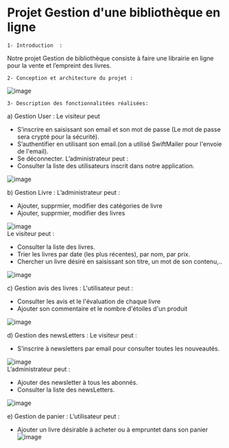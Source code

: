 # Projet Gestion d'une bibliothèque en ligne

    1- Introduction  :
Notre projet Gestion de bibliothèque consiste à faire une librairie en ligne pour la vente et  l’empreint des livres.


    2- Conception et architecture du projet :

![image](https://user-images.githubusercontent.com/80357350/151247119-f97b0fb0-3205-4b6b-abdd-88e9e1159ed4.png)
<br>

    3- Description des fonctionnalitées réalisées:
a) Gestion User :
Le visiteur peut 
-  S’inscrire en saisissant son email et son mot de passe (Le mot de passe sera crypté pour la sécurité).
-  S’authentifier en utilisant son email.(on a utilisé SwiftMailer pour l'envoie de l'email).
-  Se déconnecter.
L’administrateur peut : 
- Consulter la liste des utilisateurs inscrit dans notre application.

![image](https://user-images.githubusercontent.com/80357350/151249761-c9cda2bc-00e0-42af-b33a-0aa135523474.png)
<br>

b) Gestion Livre :
L’administrateur peut : 
- Ajouter, supprmier, modifier des catégories de livre
- Ajouter, supprmier, modifier des livres

![image](https://user-images.githubusercontent.com/80357350/151254135-2a90da84-c008-49b9-9b38-7bb214ebf16b.png)
<br>
Le visiteur peut : 
- Consulter la liste des livres.
- Trier les livres par date (les plus récentes), par nom, par prix.
- Chercher un livre désiré en saisissant son titre, un mot de son contenu,..

![image](https://user-images.githubusercontent.com/80357350/151249288-54e910a2-08d4-4124-b08e-4149ddfc8d26.png)
<br>

c) Gestion avis des livres :
L'utilisateur peut : 
- Consulter les avis et le l'évaluation de chaque livre
- Ajouter son commentaire et le nombre d'étoiles d'un produit

![image](https://user-images.githubusercontent.com/80357350/151250472-45c93869-6e25-4923-b60a-ee79afd20e3a.png)
<br>

d) Gestion des newsLetters :
Le visiteur peut :
- S’inscrire à newsletters par email pour consulter toutes les nouveautés.

![image](https://user-images.githubusercontent.com/80357350/151252515-176b067a-1da2-42ee-bbb1-a805e66f108f.png)
<br>
L’administrateur peut : 
- Ajouter des newsletter à tous les abonnés.
- Consulter la liste des newsLetters.

![image](https://user-images.githubusercontent.com/80357350/151252282-f12fdf64-5434-47b6-9028-04a41a9d6a83.png)
<br>

e) Gestion de panier :
L’utilisateur peut : 
- Ajouter un livre désirable à acheter ou à empruntet dans son panier
![image](https://user-images.githubusercontent.com/80357350/151253615-2b80d74d-1c05-40f6-a4d5-e243345e8ca4.png)
